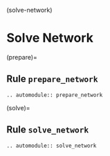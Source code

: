 (solve-network)
# Solve Network

(prepare)=
## Rule `prepare_network`
```{eval-rst}  
.. automodule:: prepare_network
```

(solve)=
## Rule `solve_network`
```{eval-rst}  
.. automodule:: solve_network
```


